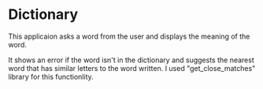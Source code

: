 # Dictionary
This applicaion asks a word from the user and displays the meaning of the word.

It shows an error if the word isn't in the dictionary and suggests the nearest word that has similar letters to the word written. I used "get_close_matches" library for this functionlity.
